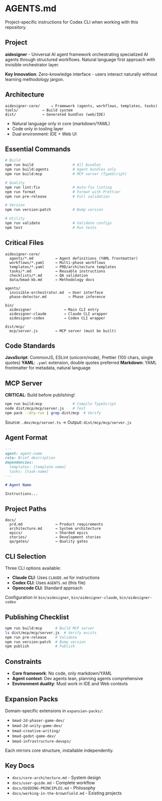 # AGENTS.md

Project-specific instructions for Codex CLI when working with this repository.

## Project

**aidesigner** - Universal AI agent framework orchestrating specialized AI agents through structured workflows. Natural language first approach with invisible orchestrator layer.

**Key Innovation**: Zero-knowledge interface - users interact naturally without learning methodology jargon.

## Architecture

```
aidesigner-core/     → Framework (agents, workflows, templates, tasks)
tools/           → Build system
dist/            → Generated bundles (web/IDE)
```

- Natural language only in core (markdown/YAML)
- Code only in tooling layer
- Dual environment: IDE + Web UI

## Essential Commands

```bash
# Build
npm run build                  # All bundles
npm run build:agents           # Agent bundles only
npm run build:mcp              # MCP server (TypeScript)

# Quality
npm run lint:fix               # Auto-fix linting
npm run format                 # Format with Prettier
npm run pre-release            # Full validation

# Version
npm run version:patch          # Bump version

# Utility
npm run validate               # Validate configs
npm test                       # Run tests
```

## Critical Files

```
aidesigner-core/
  agents/*.md          → Agent definitions (YAML frontmatter)
  workflows/*.yaml     → Multi-phase workflows
  templates/*.yaml     → PRD/architecture templates
  tasks/*.md           → Reusable instructions
  checklists/*.md      → QA validation
  data/bmad-kb.md      → Methodology docs

agents/
  invisible-orchestrator.md  → User interface
  phase-detector.md          → Phase inference

bin/
  aidesigner               → Main CLI entry
  aidesigner-claude        → Claude CLI wrapper
  aidesigner-codex         → Codex CLI wrapper

dist/mcp/
  mcp/server.js        → MCP server (must be built)
```

## Code Standards

**JavaScript**: CommonJS, ESLint (unicorn/node), Prettier (100 chars, single quotes)
**YAML**: `.yaml` extension, double quotes preferred
**Markdown**: YAML frontmatter for metadata, natural language

## MCP Server

**CRITICAL**: Build before publishing!

```bash
npm run build:mcp              # Compile TypeScript
node dist/mcp/mcp/server.js    # Test
npm pack --dry-run | grep dist/mcp  # Verify
```

Source: `.dev/mcp/server.ts` → Output: `dist/mcp/mcp/server.js`

## Agent Format

```markdown
---
agent: agent-name
role: Brief description
dependencies:
  templates: [template-name]
  tasks: [task-name]
---

# Agent Name

Instructions...
```

## Project Paths

```
docs/
  prd.md               → Product requirements
  architecture.md      → System architecture
  epics/               → Sharded epics
  stories/             → Development stories
  qa/gates/            → Quality gates
```

## CLI Selection

Three CLI options available:

- **Claude CLI**: Uses `CLAUDE.md` for instructions
- **Codex CLI**: Uses `AGENTS.md` (this file)
- **Opencode CLI**: Standard approach

Configuration in `bin/aidesigner`, `bin/aidesigner-claude`, `bin/aidesigner-codex`

## Publishing Checklist

```bash
npm run build:mcp      # Build MCP server
ls dist/mcp/mcp/server.js  # Verify exists
npm run pre-release    # Validate
npm run version:patch  # Bump version
npm publish            # Publish
```

## Constraints

- **Core framework**: No code, only markdown/YAML
- **Agent context**: Dev agents lean, planning agents comprehensive
- **Environment duality**: Must work in IDE and Web contexts

## Expansion Packs

Domain-specific extensions in `expansion-packs/`:

- `bmad-2d-phaser-game-dev/`
- `bmad-2d-unity-game-dev/`
- `bmad-creative-writing/`
- `bmad-godot-game-dev/`
- `bmad-infrastructure-devops/`

Each mirrors core structure, installable independently.

## Key Docs

- `docs/core-architecture.md` - System design
- `docs/user-guide.md` - Complete workflow
- `docs/GUIDING-PRINCIPLES.md` - Philosophy
- `docs/working-in-the-brownfield.md` - Existing projects
